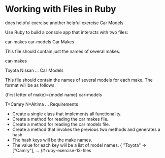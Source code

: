 # Working with Files in Ruby

docs
helpful exercise
another helpful exercise
Car Models

Use Ruby to build a console app that interacts with two files:

car-makes
car-models
Car Makes

This file should contain just the names of several makes.

car-makes

Toyota
Nissan
...
Car Models

This file should contain the names of several models for each make. The format will be as follows.

{first letter of make}={model name}
car-models

T=Camry
N=Altima
...
Requirements

+ Create a single class that implements all functionality.
+ Create a method for reading the car makes file.
+ Create a method for reading the car models file.
+ Create a method that invokes the previous two methods and generates a hash.
+ The hash keys will be the make names.
+ The value for each key will be a list of model names.
{
    "Toyota" => ["Camry"],
    ...
}# ruby-exercise-13-files
